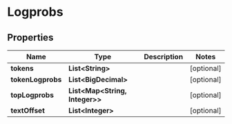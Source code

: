 

# Logprobs


## Properties

| Name | Type | Description | Notes |
|------------ | ------------- | ------------- | -------------|
|**tokens** | **List&lt;String&gt;** |  |  [optional] |
|**tokenLogprobs** | **List&lt;BigDecimal&gt;** |  |  [optional] |
|**topLogprobs** | **List&lt;Map&lt;String, Integer&gt;&gt;** |  |  [optional] |
|**textOffset** | **List&lt;Integer&gt;** |  |  [optional] |



